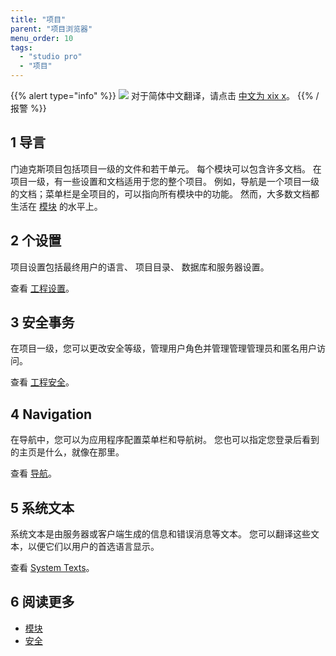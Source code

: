 ```yaml
---
title: "项目"
parent: "项目浏览器"
menu_order: 10
tags:
  - "studio pro"
  - "项目"
---
```


{{% alert type="info" %}}
<img src="attachments/chinese-translation/china.png" style="display: inline-block; margin: 0" /> 对于简体中文翻译，请点击 [中文为 xix x](https://cdn.mendix.tencent-cloud.com/documentation/refguide8/project.pdf)。
{{% /报警 %}}

## 1 导言

门迪克斯项目包括项目一级的文件和若干单元。 每个模块可以包含许多文档。 在项目一级，有一些设置和文档适用于您的整个项目。 例如，导航是一个项目一级的文档；菜单栏是全项目的，可以指向所有模块中的功能。 然而，大多数文档都生活在 [模块](modules) 的水平上。

## 2 个设置

项目设置包括最终用户的语言、 项目目录、 数据库和服务器设置。

查看 [工程设置](project-settings)。

## 3 安全事务

在项目一级，您可以更改安全等级，管理用户角色并管理管理管理员和匿名用户访问。

查看 [工程安全](project-security)。

## 4 Navigation

在导航中，您可以为应用程序配置菜单栏和导航树。 您也可以指定您登录后看到的主页是什么，就像在那里。

查看 [导航](navigation)。

## 5 系统文本

系统文本是由服务器或客户端生成的信息和错误消息等文本。 您可以翻译这些文本，以便它们以用户的首选语言显示。

查看 [System Texts](system-texts)。

## 6 阅读更多

* [模块](模块)
* [安全](安全)